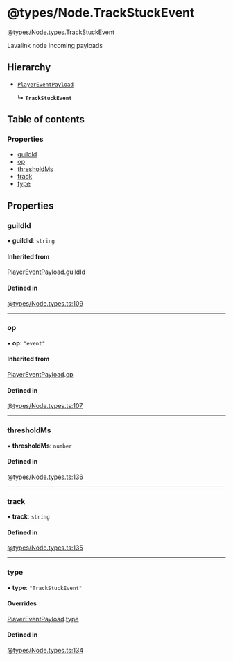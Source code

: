 # @types/Node.TrackStuckEvent

[@types/Node.types](../Node.types.md).TrackStuckEvent

Lavalink node incoming payloads

## Hierarchy

- [`PlayerEventPayload`](Node.types.PlayerEventPayload.md)

  ↳ **`TrackStuckEvent`**

## Table of contents

### Properties

- [guildId](Node.types.TrackStuckEvent.md#guildid)
- [op](Node.types.TrackStuckEvent.md#op)
- [thresholdMs](Node.types.TrackStuckEvent.md#thresholdms)
- [track](Node.types.TrackStuckEvent.md#track)
- [type](Node.types.TrackStuckEvent.md#type)

## Properties

### guildId

• **guildId**: `string`

#### Inherited from

[PlayerEventPayload](Node.types.PlayerEventPayload.md).[guildId](Node.types.PlayerEventPayload.md#guildid)

#### Defined in

[@types/Node.types.ts:109](https://github.com/hmes98318/LavaShark/blob/45bf2120d636a6aca823f03d72da2dc01b7bbfbf/src/@types/Node.types.ts#L109)

___

### op

• **op**: ``"event"``

#### Inherited from

[PlayerEventPayload](Node.types.PlayerEventPayload.md).[op](Node.types.PlayerEventPayload.md#op)

#### Defined in

[@types/Node.types.ts:107](https://github.com/hmes98318/LavaShark/blob/45bf2120d636a6aca823f03d72da2dc01b7bbfbf/src/@types/Node.types.ts#L107)

___

### thresholdMs

• **thresholdMs**: `number`

#### Defined in

[@types/Node.types.ts:136](https://github.com/hmes98318/LavaShark/blob/45bf2120d636a6aca823f03d72da2dc01b7bbfbf/src/@types/Node.types.ts#L136)

___

### track

• **track**: `string`

#### Defined in

[@types/Node.types.ts:135](https://github.com/hmes98318/LavaShark/blob/45bf2120d636a6aca823f03d72da2dc01b7bbfbf/src/@types/Node.types.ts#L135)

___

### type

• **type**: ``"TrackStuckEvent"``

#### Overrides

[PlayerEventPayload](Node.types.PlayerEventPayload.md).[type](Node.types.PlayerEventPayload.md#type)

#### Defined in

[@types/Node.types.ts:134](https://github.com/hmes98318/LavaShark/blob/45bf2120d636a6aca823f03d72da2dc01b7bbfbf/src/@types/Node.types.ts#L134)
